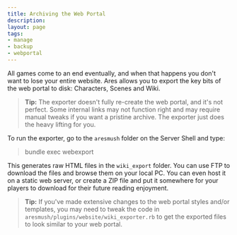 ```yaml
---
title: Archiving the Web Portal
description:
layout: page
tags: 
- manage
- backup
- webportal
---
```


All games come to an end eventually, and when that happens you don't want to lose your entire website.  Ares allows you to export the key bits of the web portal to disk:  Characters, Scenes and Wiki.   

> <i class="fa fa-info-circle"></i> **Tip:** The exporter doesn't fully re-create the web portal, and it's not perfect.  Some internal links may not function right and may require manual tweaks if you want a pristine archive.  The exporter just does the heavy lifting for you.

To run the exporter, go to the `aresmush` folder on the Server Shell and type:

> bundle exec webexport

This generates raw HTML files in the `wiki_export` folder.  You can use FTP to download the files and browse them on your local PC.  You can even host it on a static web server, or create a ZIP file and put it somewhere for your players to download for their future reading enjoyment.

> <i class="fa fa-info-circle"></i> **Tip:** If you've made extensive changes to the web portal styles and/or templates, you may need to tweak the code in `aresmush/plugins/website/wiki_exporter.rb` to get the exported files to look similar to your web portal.